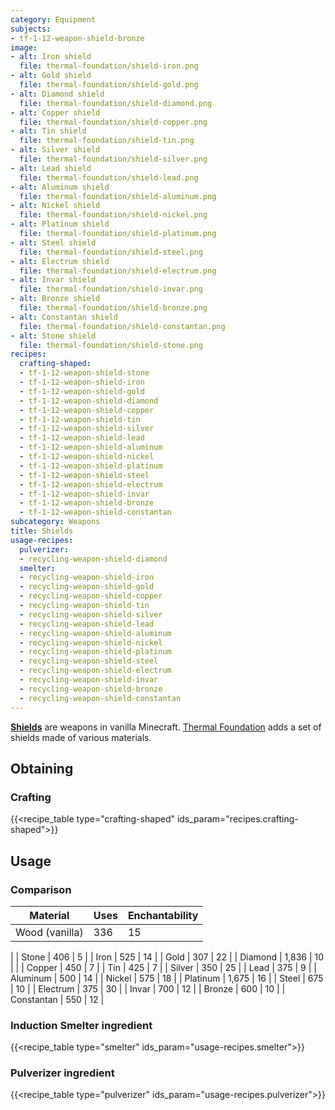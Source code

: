 ```yaml
---
category: Equipment
subjects:
- tf-1-12-weapon-shield-bronze
image:
- alt: Iron shield
  file: thermal-foundation/shield-iron.png
- alt: Gold shield
  file: thermal-foundation/shield-gold.png
- alt: Diamond shield
  file: thermal-foundation/shield-diamond.png
- alt: Copper shield
  file: thermal-foundation/shield-copper.png
- alt: Tin shield
  file: thermal-foundation/shield-tin.png
- alt: Silver shield
  file: thermal-foundation/shield-silver.png
- alt: Lead shield
  file: thermal-foundation/shield-lead.png
- alt: Aluminum shield
  file: thermal-foundation/shield-aluminum.png
- alt: Nickel shield
  file: thermal-foundation/shield-nickel.png
- alt: Platinum shield
  file: thermal-foundation/shield-platinum.png
- alt: Steel shield
  file: thermal-foundation/shield-steel.png
- alt: Electrum shield
  file: thermal-foundation/shield-electrum.png
- alt: Invar shield
  file: thermal-foundation/shield-invar.png
- alt: Bronze shield
  file: thermal-foundation/shield-bronze.png
- alt: Constantan shield
  file: thermal-foundation/shield-constantan.png
- alt: Stone shield
  file: thermal-foundation/shield-stone.png
recipes:
  crafting-shaped:
  - tf-1-12-weapon-shield-stone
  - tf-1-12-weapon-shield-iron
  - tf-1-12-weapon-shield-gold
  - tf-1-12-weapon-shield-diamond
  - tf-1-12-weapon-shield-copper
  - tf-1-12-weapon-shield-tin
  - tf-1-12-weapon-shield-silver
  - tf-1-12-weapon-shield-lead
  - tf-1-12-weapon-shield-aluminum
  - tf-1-12-weapon-shield-nickel
  - tf-1-12-weapon-shield-platinum
  - tf-1-12-weapon-shield-steel
  - tf-1-12-weapon-shield-electrum
  - tf-1-12-weapon-shield-invar
  - tf-1-12-weapon-shield-bronze
  - tf-1-12-weapon-shield-constantan
subcategory: Weapons
title: Shields
usage-recipes:
  pulverizer:
  - recycling-weapon-shield-diamond
  smelter:
  - recycling-weapon-shield-iron
  - recycling-weapon-shield-gold
  - recycling-weapon-shield-copper
  - recycling-weapon-shield-tin
  - recycling-weapon-shield-silver
  - recycling-weapon-shield-lead
  - recycling-weapon-shield-aluminum
  - recycling-weapon-shield-nickel
  - recycling-weapon-shield-platinum
  - recycling-weapon-shield-steel
  - recycling-weapon-shield-electrum
  - recycling-weapon-shield-invar
  - recycling-weapon-shield-bronze
  - recycling-weapon-shield-constantan
---
```


**[Shields](https://minecraft.gamepedia.com/Shield)** are weapons in vanilla
Minecraft. [Thermal Foundation](../) adds a set of shields
made of various materials.


Obtaining
---------

### Crafting
{{<recipe_table type="crafting-shaped" ids_param="recipes.crafting-shaped">}}


Usage
-----

### Comparison
<!---
uses = mat.maxUses + 275
--->



| Material | Uses | Enchantability |
|---|---|---|
| Wood (vanilla) | 336 | 15 |
|
| Stone | 406 | 5 |
| Iron | 525 | 14 |
| Gold | 307 | 22 |
| Diamond | 1,836 | 10 |
|
| Copper | 450 | 7 |
| Tin | 425 | 7 |
| Silver | 350 | 25 |
| Lead | 375 | 9 |
| Aluminum | 500 | 14 |
| Nickel | 575 | 18 |
| Platinum | 1,675 | 16 |
| Steel | 675 | 10 |
| Electrum | 375 | 30 |
| Invar | 700 | 12 |
| Bronze | 600 | 10 |
| Constantan | 550 | 12 |




### Induction Smelter ingredient
{{<recipe_table type="smelter" ids_param="usage-recipes.smelter">}}

### Pulverizer ingredient
{{<recipe_table type="pulverizer" ids_param="usage-recipes.pulverizer">}}
